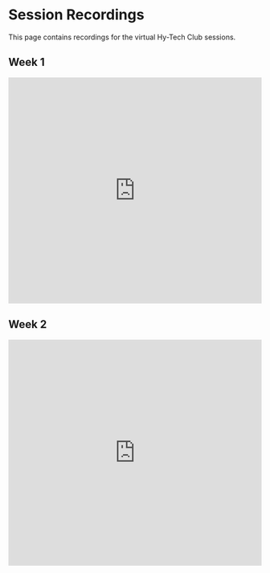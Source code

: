 # Session Recordings
This page contains recordings for the virtual Hy-Tech Club sessions.

## Week 1
<iframe width="100%" height="450px" src="https://www.youtube.com/embed/albmqEXEacY" frameborder="0" allow="accelerometer; autoplay; clipboard-write; encrypted-media; gyroscope; picture-in-picture" allowfullscreen></iframe>

## Week 2
<iframe width="100%" height="450px" src="https://www.youtube.com/embed/TGktP5tmFAo" frameborder="0" allow="accelerometer; autoplay; clipboard-write; encrypted-media; gyroscope; picture-in-picture" allowfullscreen></iframe>